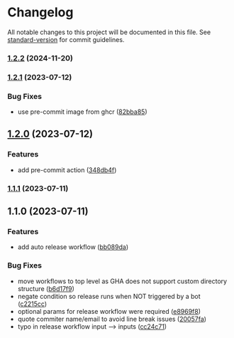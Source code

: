 # Changelog

All notable changes to this project will be documented in this file. See [standard-version](https://github.com/conventional-changelog/standard-version) for commit guidelines.

### [1.2.2](https://github.com/batinicaz/gha/compare/v1.2.1...v1.2.2) (2024-11-20)

### [1.2.1](https://github.com/batinicaz/gha/compare/v1.2.0...v1.2.1) (2023-07-12)


### Bug Fixes

* use pre-commit image from ghcr ([82bba85](https://github.com/batinicaz/gha/commit/82bba85c680c0cf8269c365360227692e65400ac))

## [1.2.0](https://github.com/batinicaz/gha/compare/v1.1.1...v1.2.0) (2023-07-12)


### Features

* add pre-commit action ([348db4f](https://github.com/batinicaz/gha/commit/348db4f1a4f1a9ba819aa3ca1174ee41b67e91df))

### [1.1.1](https://github.com/batinicaz/gha/compare/v1.1.0...v1.1.1) (2023-07-11)

## 1.1.0 (2023-07-11)


### Features

* add auto release workflow ([bb089da](https://github.com/batinicaz/gha/commit/bb089da54b86f8fe361b9941cf958a13c5bb92a9))


### Bug Fixes

* move workflows to top level as GHA does not support custom directory structure ([b6d17f9](https://github.com/batinicaz/gha/commit/b6d17f9d497e1dbfd0b1f26a41226a6c8ddf1c0b))
* negate condition so release runs when NOT triggered by a bot ([c2215cc](https://github.com/batinicaz/gha/commit/c2215cc6dbf9434484afe9f0d5044fb552a2b9cf))
* optional params for release workflow were required ([e8969f8](https://github.com/batinicaz/gha/commit/e8969f8c650d3c9e978227d5204cac8c08c72c0b))
* quote commiter name/email to avoid line break issues ([20057fa](https://github.com/batinicaz/gha/commit/20057faa09324ab90e3750de42615129085ce554))
* typo in release workflow input --> inputs ([cc24c71](https://github.com/batinicaz/gha/commit/cc24c71c8afa12a2d3576e44db35028e36a4409b))
